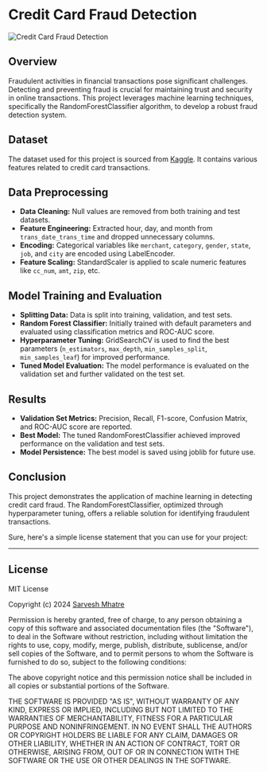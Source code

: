 # Credit Card Fraud Detection

![Credit Card Fraud Detection](https://st.depositphotos.com/1252160/4236/i/450/depositphotos_42366967-stock-photo-internet-theft-concept.jpg)

## Overview
Fraudulent activities in financial transactions pose significant challenges. Detecting and preventing fraud is crucial for maintaining trust and security in online transactions. This project leverages machine learning techniques, specifically the RandomForestClassifier algorithm, to develop a robust fraud detection system.

## Dataset
The dataset used for this project is sourced from [Kaggle](https://www.kaggle.com/datasets/kartik2112/fraud-detection). It contains various features related to credit card transactions.

## Data Preprocessing
- **Data Cleaning:** Null values are removed from both training and test datasets.
- **Feature Engineering:** Extracted hour, day, and month from `trans_date_trans_time` and dropped unnecessary columns.
- **Encoding:** Categorical variables like `merchant`, `category`, `gender`, `state`, `job`, and `city` are encoded using LabelEncoder.
- **Feature Scaling:** StandardScaler is applied to scale numeric features like `cc_num`, `amt`, `zip`, etc.

## Model Training and Evaluation
- **Splitting Data:** Data is split into training, validation, and test sets.
- **Random Forest Classifier:** Initially trained with default parameters and evaluated using classification metrics and ROC-AUC score.
- **Hyperparameter Tuning:** GridSearchCV is used to find the best parameters (`n_estimators`, `max_depth`, `min_samples_split`, `min_samples_leaf`) for improved performance.
- **Tuned Model Evaluation:** The model performance is evaluated on the validation set and further validated on the test set.

## Results
- **Validation Set Metrics:** Precision, Recall, F1-score, Confusion Matrix, and ROC-AUC score are reported.
- **Best Model:** The tuned RandomForestClassifier achieved improved performance on the validation and test sets.
- **Model Persistence:** The best model is saved using joblib for future use.

## Conclusion
This project demonstrates the application of machine learning in detecting credit card fraud. The RandomForestClassifier, optimized through hyperparameter tuning, offers a reliable solution for identifying fraudulent transactions.

Sure, here's a simple license statement that you can use for your project:

---

## License

MIT License

Copyright (c) 2024 [Sarvesh Mhatre](https://github.com/sarvesh-2109)

Permission is hereby granted, free of charge, to any person obtaining a copy of this software and associated documentation files (the "Software"), to deal in the Software without restriction, including without limitation the rights to use, copy, modify, merge, publish, distribute, sublicense, and/or sell copies of the Software, and to permit persons to whom the Software is furnished to do so, subject to the following conditions:

The above copyright notice and this permission notice shall be included in all copies or substantial portions of the Software.

THE SOFTWARE IS PROVIDED "AS IS", WITHOUT WARRANTY OF ANY KIND, EXPRESS OR IMPLIED, INCLUDING BUT NOT LIMITED TO THE WARRANTIES OF MERCHANTABILITY, FITNESS FOR A PARTICULAR PURPOSE AND NONINFRINGEMENT. IN NO EVENT SHALL THE AUTHORS OR COPYRIGHT HOLDERS BE LIABLE FOR ANY CLAIM, DAMAGES OR OTHER LIABILITY, WHETHER IN AN ACTION OF CONTRACT, TORT OR OTHERWISE, ARISING FROM, OUT OF OR IN CONNECTION WITH THE SOFTWARE OR THE USE OR OTHER DEALINGS IN THE SOFTWARE.

